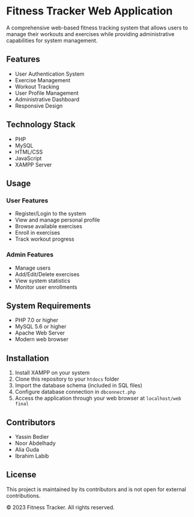 # Fitness Tracker Web Application

A comprehensive web-based fitness tracking system that allows users to manage their workouts and exercises while providing administrative capabilities for system management.

## Features

- User Authentication System
- Exercise Management
- Workout Tracking
- User Profile Management
- Administrative Dashboard
- Responsive Design

## Technology Stack

- PHP
- MySQL
- HTML/CSS
- JavaScript
- XAMPP Server

## Usage

### User Features
- Register/Login to the system
- View and manage personal profile
- Browse available exercises
- Enroll in exercises
- Track workout progress

### Admin Features
- Manage users
- Add/Edit/Delete exercises
- View system statistics
- Monitor user enrollments

## System Requirements

- PHP 7.0 or higher
- MySQL 5.6 or higher
- Apache Web Server
- Modern web browser

## Installation

1. Install XAMPP on your system
2. Clone this repository to your `htdocs` folder
3. Import the database schema (included in SQL files)
4. Configure database connection in `dbconnect.php`
5. Access the application through your web browser at `localhost/web final`

## Contributors

- Yassin Bedier
- Noor Abdelhady
- Alia Guda
- Ibrahim Labib

## License

This project is maintained by its contributors and is not open for external contributions.

© 2023 Fitness Tracker. All rights reserved.
